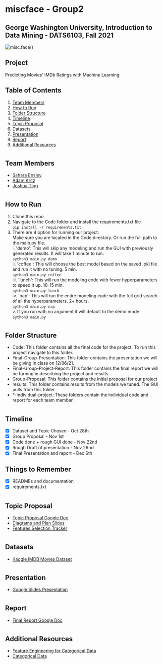 # miscface - Group2
## George Washington University, Introduction to Data Mining - DATS6103, Fall 2021

![misc.face()](https://s3-ap-south-1.amazonaws.com/av-blog-media/wp-content/uploads/2017/02/28105325/DF_31.png)

## Project
Predicting Movies' IMDb Ratings with Machine Learning
## Table of Contents
1. [Team Members](#team_members)
2. [How to Run](#instructions)
3. [Folder Structure](#structure)
2. [Timeline](#timeline)
3. [Topic Proposal](#topic_proposal)
4. [Datasets](#datasets)
5. [Presentation](#presentation)
6. [Report](#report)
7. [Additional Resources](#resources)

# <a name="team_members"></a>
## Team Members
* [Sahara Ensley](https://github.com/Saharae)
* [Adam Kritz](https://github.com/adamkritz)
* [Joshua Ting](https://github.com/justjoshtings)

# <a name="instructions"></a>
## How to Run
1. Clone this repo
2. Navigate to the Code folder and install the requirements.txt file  
    `pip install -r requirements.txt`
3. There are 4 option for running our project:  
Make sure you are located in the Code directory. Or run the full path to the main.py file.  
    i. 'demo': This will skip any modeling and run the GUI with previously generated results. It will take 1 minute
     to run.  
    `python3 main.py demo`  
    ii. 'coffee': This will choose the best model based on the saved .pkl file and run it with no tuning. 5 min.  
    `python3 main.py coffee`  
    iii. 'lunch': This will run the modeling code with fewer hyperparameters to speed it up. 10-15 min.  
    `python3 main.py lunch`  
    iv. 'nap': This will run the entire modeling code with the full grid search of all the hyperparameters. 2+ hours.  
    `python3 main.py nap`  
    v. If you run with no argument it will default to the demo mode.  
    `python3 main.py`

# <a name="structure"></a>
## Folder Structure
- Code: This folder contains all the final code for the project. To run this project navigate to this folder.
- Final-Group-Presentation: This folder contains the presentation we will be giving in class on 12/06/21.
- Final-Group-Project-Report: This folder contains the final report we will be turning in describing the project and
 results.
- Group-Proposal: This folder contains the initial proposal for our project
- results: This folder contains results from the models we tuned. The GUI pulls from this folder.
- *-individual-project: These folders contain the individual code and report for each team member.

# <a name="timeline"></a>
## Timeline
- [X] Dataset and Topic Chosen - Oct 28th
- [X] Group Proposal - Nov 1st
- [X] Code done + rough GUI done - Nov 22nd
- [X] Rough Draft of presentation - Nov 29nd
- [X] Final Presentation and report - Dec 6th

## Things to Remember
- [X] READMEs and documentation
- [X] requirements.txt
 
# <a name="topic_proposal"></a>
## Topic Proposal
* [Topic Proposal Google Doc](https://docs.google.com/document/d/1S1kVV3D69of6toTyy8Y6Jet_hQxWgXRaJ3Osm7h5Meo/edit?usp=sharing)
* [Diagrams and Plan Slides](https://docs.google.com/presentation/d/1S9aHQ0wytiO6Fa-3G47gVMGUPqQ9GgL-u8SgExSSMzY/edit?usp=sharing)
* [Features Selection Tracker](https://docs.google.com/spreadsheets/d/1qrFCjBWOn3emAx8xtMGC3bpg0CQsx3LMaK1O56ReDO0/edit?usp=sharing)

# <a name="datasets"></a>
## Datasets
* [Kaggle IMDB Movies Dataset](https://www.kaggle.com/stefanoleone992/imdb-extensive-dataset?select=IMDb+ratings.csv)
# <a name="presentation"></a>
## Presentation
* [Google Slides Presentation](https://docs.google.com/presentation/d/1ovhlTF3I91rgXGHyGw-c16eZaspBXf1D_hGZrHxvosc/edit?usp=sharing)

# <a name="report"></a>
## Report
* [Final Report Google Doc](https://docs.google.com/document/d/15mzM34VmwNzyYF0Mygbi-N_v0qPVQXY8LAIWD_Nz-p8/edit?usp=sharing)

# <a name="resources"></a>
## Additional Resources
* [Feature Engineering for Categorical Data](https://medium.com/geekculture/feature-engineering-for-categorical-data-a77a04b3308)
* [Categorical Data](https://towardsdatascience.com/understanding-feature-engineering-part-2-categorical-data-f54324193e63)
